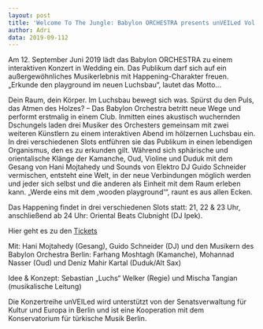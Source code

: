 ```yaml
---
layout: post
title: 'Welcome To The Jungle: Babylon ORCHESTRA presents unVEILed Vol. II: Wooden Playground'
author: Adri
data: 2019-09-112
---
```


Am 12. September Juni 2019 lädt das Babylon ORCHESTRA zu einem interaktiven Konzert in Wedding ein.  Das Publikum darf sich auf ein außergewöhnliches Musikerlebnis mit Happening-Charakter freuen. „Erkunde den playground im neuen Luchsbau“, lautet das Motto...

Dein Raum, dein Körper. Im Luchsbau bewegt sich was. Spürst du den Puls, das Atmen des Holzes? – Das Babylon Orchestra betritt neue Wege und performt erstmalig in einem Club. Inmitten eines akustisch wuchernden Dschungels laden drei Musiker des Orchesters gemeinsam mit zwei weiteren Künstlern zu einem interaktiven Abend im hölzernen Luchsbau ein. In drei verschiedenen Slots entführen sie das Publikum in einen lebendigen Organismus, den es zu erkunden gilt. Während sich sphärische und orientalische Klänge der Kamanche, Oud, Violine und Duduk mit dem Gesang von Hani Mojtahedy und Sounds von Elektro DJ Guido Schneider vermischen, entsteht eine Welt, in der neue Verbindungen möglich werden und jeder sich selbst und die anderen als Einheit mit dem Raum erleben kann. „Werde eins mit dem ‚wooden playground‘“, raunt es aus allen Ecken.

Das Happening findet in drei verschiedenen Slots statt:
21, 22 & 23 Uhr, anschließend ab 24 Uhr: Oriental Beats Clubnight (DJ Ipek).

Hier geht es zu den [Tickets](https://www.reservix.de/tickets-babylon-orchestra-unveiled-vol-ii-wooden-playground-in-berlin-luchsbau-am-12-9-2019/e1451699?utm_medium=referral&utm_source=dynamic&utm_campaign=dynamic-prom-lb&fbclid=IwAR0nJZm1F4T_utAmZi_jWiATOpdCU2uwdYjKm-en_QY13CLlJp3V-uhgMWE)

Mit: Hani Mojtahedy (Gesang), Guido Schneider (DJ) und den Musikern des Babylon Orchestra Berlin: 
Farhang Moshtagh (Kamanche), Mohannad Nasser (Oud) und Deniz Mahir Kartal (Duduk/Alt Sax)

Idee & Konzept: Sebastian „Luchs“ Welker (Regie) und Mischa Tangian (musikalische Leitung)

Die Konzertreihe unVEILed wird unterstützt von der Senatsverwaltung für Kultur und Europa in Berlin und ist eine Kooperation mit dem Konservatorium für türkische Musik Berlin.
